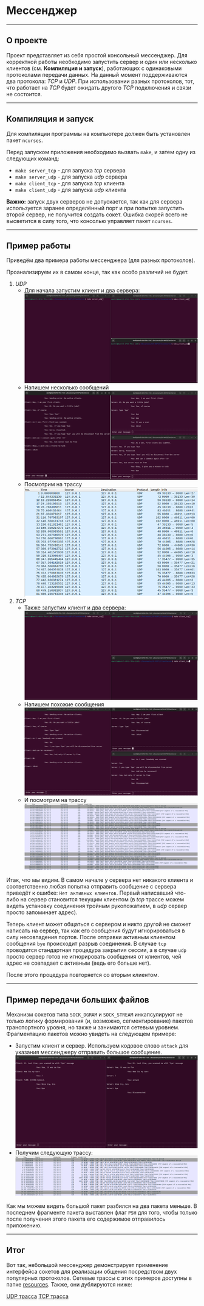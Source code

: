 # Мессенджер

---

## О проекте

Проект представляет из себя простой консольный мессенджер. Для корректной работы необходимо запустить сервер и один или несколько клиентов (см. **Компиляция и запуск**), работающих с одинаковыми протоколами передачи данных. На данный момент поддерживаются два протокола: *TCP* и *UDP*. При использовании разных протоколов, тот, что работает на *TCP* будет ожидать другого *TCP* подключения и связи не состоится.

---

## Компиляция и запуск

Для компиляции программы на компьютере должен быть установлен пакет `ncurses`.

Перед запуском приложения необходимо вызвать `make`, и затем одну из следующих команд:

- `make server_tcp` - для запуска *tcp* сервера
- `make server_udp` - для запуска *udp* сервера
- `make client_tcp` - для запуска *tcp* клиента
- `make client_udp` - для запуска *udp* клиента

**Важно:** запуск двух серверов не допускается, так как для сервера используется заранее определённый порт и при попытке запустить второй сервер, не получится создать сокет. Ошибка скорей всего не высветится в силу того, что консолью управляет пакет `ncurses`.

---

## Пример работы

Приведём два примера работы мессенджера (для разных протоколов).

Проанализируем их в самом конце, так как особо различий не будет.

1. *UDP*
    - Для начала запустим клиент и два сервера:
    !["UDP Start"](Resources/UDP_start.png)
    - Напишем несколько сообщений
    !["UDP Process"](Resources/UDP_process.png)
    - Посмотрим на трассу
    ![UDP Trace](Resources/UDP_trace.png)
2. *TCP*
    - Также запустим клиент и два сервера:
    !["TCP Start"](Resources/TCP_start.png)
    - Напишем похожие сообщения
    !["TCP Process"](Resources/TCP_process.png)
    - И посмотрим на трассу
    ![TCP Trace](Resources/TCP_trace.png)

Итак, что мы видим. В самом начале у сервера нет никакого клиента и соответственно любая попытка отправить сообщение с сервера приведёт к ошибке: `Нет активных клиентов`. Первый написавший что-либо на сервер становится текущим клиентом (в *tcp* трассе можем видеть установку соединения тройным рукопожатием, в *udp* сервер просто запоминает адрес).

Теперь клиент может общаться с сервером и никто другой не сможет написать на сервер, так как его сообщения будут игнорироваться в силу несовпадения портов. После отправки активным клиентом сообщения `bye` происходит разрыв соединения. В случае `tcp` проводится стандартная процедура закрытия сессии, а в случае `udp` просто сервер готов не игнорировать сообщения от клиентов, чей адрес не совпадает с активным (ведь его больше нет).

После этого процедура повторяется со вторым клиентом.

---

## Пример передачи больших файлов

Механизм сокетов типа `SOCK_DGRAM` и `SOCK_STREAM` инкапсулируют не только логику формирования (и, возможно, сегментирование) пакетов транспортного уровня, но также и занимаются сетевым уровнем. Фрагментацию пакетов можно увидеть на следующем примере:

- Запустим клиент и сервер. Используем кодовое слово `attack` для указания мессенджеру отправить большое сообщение.
![TCP fragmentation](Resources/Big_file_test.png)
- Получим следующую трассу:
![Fragmentation trace](Resources/Big_file_trace.png)

Как мы можем видеть большой пакет разбился на два пакета меньше. В последнем фрагменте пакета выставлен флаг `PSH` для того, чтобы только после получения этого пакета его содержимое отправилось приложению.

---

## Итог

Вот так, небольшой мессенджер демонстрирует применение интерфейса сокетов для реализации общения посредством двух популярных протоколов. Сетевые трассы с этих примеров доступны в папке  [resources](Resources/). Также, они дублируются ниже:

[UDP трасса](Resources/UDP_messenger.pcap)
[TCP трасса](Resources/TCP_messenger.pcap)
